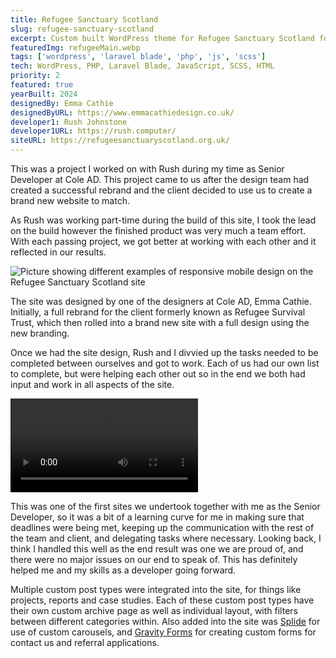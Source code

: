 ```yaml
---
title: Refugee Sanctuary Scotland
slug: refugee-sanctuary-scotland
excerpt: Custom built WordPress theme for Refugee Sanctuary Scotland for a complete site overhaul in line with their new branding, with a focus on accessibility and user experience.
featuredImg: refugeeMain.webp
tags: ['wordpress', 'laravel blade', 'php', 'js', 'scss']
tech: WordPress, PHP, Laravel Blade, JavaScript, SCSS, HTML
priority: 2
featured: true
yearBuilt: 2024
designedBy: Emma Cathie
designedByURL: https://www.emmacathiedesign.co.uk/
developer1: Rush Johnstone
developer1URL: https://rush.computer/
siteURL: https://refugeesanctuaryscotland.org.uk/
---
```


This was a project I worked on with Rush during my time as Senior Developer at Cole AD. This project came to us after the design team had created a successful rebrand and the client decided to use us to create a brand new website to match.

As Rush was working part-time during the build of this site, I took the lead on the build however the finished product was very much a team effort. With each passing project, we got better at working with each other and it reflected in our results.

<div class='project-image'>
    <img src='/projectImages/refugee/refugeeMobile.webp' alt='Picture showing different examples of responsive mobile design on the Refugee Sanctuary Scotland site' loading='lazy'>
</div>

The site was designed by one of the designers at Cole AD, Emma Cathie. Initially, a full rebrand for the client formerly known as Refugee Survival Trust, which then rolled into a brand new site with a full design using the new branding.

Once we had the site design, Rush and I divvied up the tasks needed to be completed between ourselves and got to work. Each of us had our own list to complete, but were helping each other out so in the end we both had input and work in all aspects of the site.

<div class='project-image'>
    <video autoplay loop >
        <source src="/projectImages/refugee/refugeeDemo.webm" type="video/webm" />
    </video>
</div>

This was one of the first sites we undertook together with me as the Senior Developer, so it was a bit of a learning curve for me in making sure that deadlines were being met, keeping up the communication with the rest of the team and client, and delegating tasks where necessary. Looking back, I think I handled this well as the end result was one we are proud of, and there were no major issues on our end to speak of. This has definitely helped me and my skills as a developer going forward.

Multiple custom post types were integrated into the site, for things like projects, reports and case studies. Each of these custom post types have their own custom archive page as well as individual layout, with filters between different categories within. Also added into the site was <a href='https://splidejs.com/' target='_blank'>Splide</a> for use of custom carousels, and <a href='https://www.gravityforms.com/' target='_blank'>Gravity Forms</a> for creating custom forms for contact us and referral applications.

